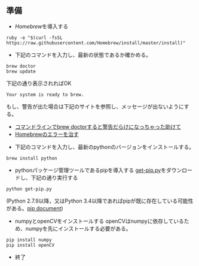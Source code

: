 ## 準備
*  *Homebrew*を導入する

```
ruby -e "$(curl -fsSL https://raw.githubusercontent.com/Homebrew/install/master/install)"
```    
*  下記のコマンドを入力し、最新の状態であるか確かめる。
```
brew doctor
brew update
```
  
下記の通り表示されればOK
```
Your system is ready to brew.
```
  
もし、警告が出た場合は下記のサイトを参照し、メッセージが出ないようにする。
+ [コマンドラインでbrew doctorすると警告だらけになっちゃった助けて](http://qiita.com/fumi_042/items/55be8fb37cc23325b7c2)
+ [Homebrewのエラーを治す](http://qiita.com/cubdesign/items/176e655a14d47b374a75)
  
*  下記のコマンドを入力し、最新のpythonのバージョンをインストールする。
```
brew install python
```
  
*  pythonパッケージ管理ツールであるpipを導入する
[get-pip.py](https://bootstrap.pypa.io/get-pip.py)をダウンロードし、下記の通り実行する
```
python get-pip.py
```
(Python 2.7.9以降，又はPython 3.4以降であればpipが既に存在している可能性がある。[pip document](https://pip.pypa.io/en/latest/installing.html))
  
*  numpyとopenCVをインストールする
openCVはnumpyに依存しているため、numpyを先にインストールする必要がある。
```
pip install numpy
pip install openCV
```
  
*  終了
  

